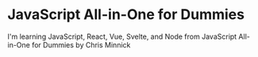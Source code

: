 # JavaScript All-in-One for Dummies

I'm learning JavaScript, React, Vue, Svelte, and Node
from JavaScript All-in-One for Dummies by Chris Minnick
